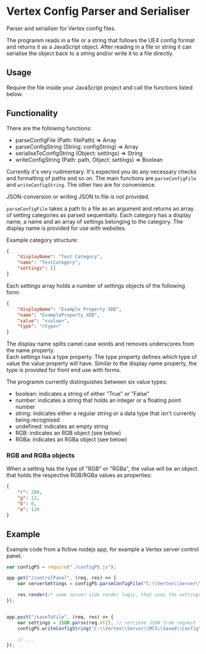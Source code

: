 # Vertex Config Parser and Serialiser

Parser and serialiser for Vertex config files.

The programm reads in a file or a string that follows the UE4 config format and returns it as a JavaScript object.
After reading in a file or string it can serialise the object back to a string and/or write it to a file directly.

## Usage

Require the file inside your JavaScript project and call the functions listed below.

## Functionality
There are the following functions:

* parseConfigFile (Path: filePath) => Array
* parseConfigString (String: configString) => Array
* serialiseToConfigString (Object: settings) => String
* writeConfigString (Path: path, Object: settings) => Boolean

Currently it's very rudimentary. It's expected you do any necessary checks and formatting of paths and so on.
The main functions are `parseConfigFile` and `writeConfigString`. The other two are for convenience.

JSON-conversion or writing JSON to file is not provided.

`parseConfigFile` takes a path to a file as an argument and returns an array of setting categories as parsed sequentially.
Each category has a display name, a name and an array of settings belonging to the category. The display name is provided for use with websites.

Example category structure:
```json
{
    "displayName": "Test Category",
    "name": "TestCategory",
    "settings": []
}
```

Each settings array holds a number of settings objects of the following form:
```json
{
    "displayName": "Example Property XDD",
    "name": "ExampleProperty_XDD",
    "value": "<value>",
    "type": "<type>"
}
```

The display name splits camel case words and removes underscores from the name property.     
Each settings has a type property. The type property defines which type of value the value property will have.
Similar to the display name property, the type is provided for front end use with forms.

The programm currently distinguishes between six value types:
* boolean:      indicates a string of either "True" or "False"
* number:       indicates a string that holds an integer or a floating point number
* string:       indicates either a regular string or a data type that isn't currently being recognised
* undefined:    indicates an empty string
* RGB:          indicates an RGB object (see below)
* RGBa:         indicates an RGBa object (see below)

### RGB and RGBa objects

When a setting has the type of "RGB" or "RGBa", the value will be an object that holds the respective RGB/RGBa values as properties:
```json
{
    "r": 200,
    "g": 12,
    "b": 0,
    "a": 120
}
```

## Example

Example code from a fictive nodejs app, for example a Vertex server control panel.

```js
var configPS = require("./configPS.js");

app.get("/controlPanel", (req, res) => {
    var serverSettings = configPS.parseConfigFile("C:\\Vertex\\Server\\MCS\\Saved\\Config\\WindowsServer\\Game.ini");

    res.render(/* some server side render logic, that uses the settings */);
});


app.post("/saveToFile", (req, res) => {
    var settings = JSON.parse(req.XYZ); // retrieve JSON from request
    configPS.writeConfigString("C:\\Vertex\\Server\\MCS\\Saved\\Config\\WindowsServer\\Game.ini", settings);

    // ...
});
```